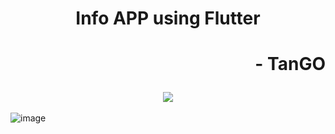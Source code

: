 
<h1 align="center"> Info APP using Flutter</p></h3>
<h1 align="right">- TanGO</p></h3>
<h3 align="center"><img src="https://github.com/user-attachments/assets/73d7264a-03fa-489c-8caa-c136d0f53e5c"  /></h3>

![image](https://github.com/user-attachments/assets/73d7264a-03fa-489c-8caa-c136d0f53e5c)

